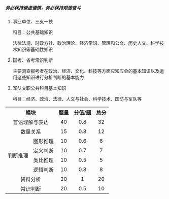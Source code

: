 
##### 务必保持谦虚谨慎，务必保持艰苦奋斗

1. 事业单位、三支一扶

   科目：公共基础知识

   法律法规、时政方针、政治理论、经济常识、管理和公文、历史人文、科学技术知识等基础性知识

2. 国考、省考常识判断

   主要测查报考者在政治、经济、文化、科技等方面应知应会的基本知识以及运用这些知识进行分析判断的基本能力

3. 军队文职公共科目基本知识

   科目：经济、政治、法律、人文与社会、科学技术、国防与军队等

<div>
<table>
	<tr align="center">
        <th  colspan="2">模块</th>
        <th>题量</th>
		<th>分值/题</th>
        <th>总分</th>
    </tr>
    <tr align="center">
        <td colspan="2">言语理解与表达</td>
        <td>40</td>
        <td>0.8</td>
        <td>32</td>
    </tr>
    <tr align="center">
        <td colspan="2">数量关系</td>
        <td>15</td>
        <td>0.8</td>
        <td>12</td>
    </tr>
    <tr align="center">
        <td rowspan="4">判断推理</td>
        <td>图形推理</td>
        <td>10</td>
        <td>0.6</td>
        <td>6</td>
    </tr>
    <tr align="center">
        <td>定义判断</td>
        <td>10</td>
        <td>0.7</td>
        <td>7</td>
    </tr>
    <tr align="center">
        <td>类比推理</td>
        <td>10</td>
        <td>0.5</td>
        <td>5</td>
    </tr>
    <tr align="center">
        <td>逻辑判断</td>
        <td>10</td>
        <td>0.8</td>
        <td>8</td>
    </tr>
    <tr align="center">
        <td colspan="2">资料分析</td>
        <td>20</td>
        <td>1</td>
        <td>20</td>
    </tr>
    <tr align="center">
        <td colspan="2">常识判断</td>
        <td>20</td>
        <td>0.5</td>
        <td>10</td>
    </tr>
</table>
</div>